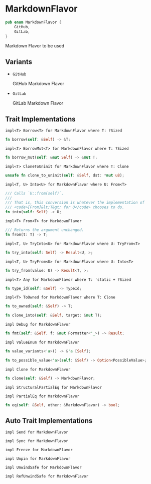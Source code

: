 # MarkdownFlavor

```rust
pub enum MarkdownFlavor {
	GitHub,
	GitLab,
}
```

Markdown Flavor to be used

## Variants

- `GitHub`

	GitHub Markdown Flavor
- `GitLab`

	GitLab Markdown Flavor




## Trait Implementations

`impl<T> Borrow<T> for MarkdownFlavor
where
	T: ?Sized`

```rust
fn borrow(self: &Self) -> &T;
```

`impl<T> BorrowMut<T> for MarkdownFlavor
where
	T: ?Sized`

```rust
fn borrow_mut(self: &mut Self) -> &mut T;
```

`impl<T> CloneToUninit for MarkdownFlavor
where
	T: Clone`

```rust
unsafe fn clone_to_uninit(self: &Self, dst: *mut u8);
```

`impl<T, U> Into<U> for MarkdownFlavor
where
	U: From<T>`

```rust
/// Calls `U::from(self)`.
/// 
/// That is, this conversion is whatever the implementation of
/// <code>[From]&lt;T&gt; for U</code> chooses to do.
fn into(self: Self) -> U;
```

`impl<T> From<T> for MarkdownFlavor`

```rust
/// Returns the argument unchanged.
fn from(t: T) -> T;
```

`impl<T, U> TryInto<U> for MarkdownFlavor
where
	U: TryFrom<T>`

```rust
fn try_into(self: Self) -> Result<U, >;
```

`impl<T, U> TryFrom<U> for MarkdownFlavor
where
	U: Into<T>`

```rust
fn try_from(value: U) -> Result<T, >;
```

`impl<T> Any for MarkdownFlavor
where
	T: 'static + ?Sized`

```rust
fn type_id(self: &Self) -> TypeId;
```

`impl<T> ToOwned for MarkdownFlavor
where
	T: Clone`

```rust
fn to_owned(self: &Self) -> T;
```

```rust
fn clone_into(self: &Self, target: &mut T);
```

`impl Debug for MarkdownFlavor`

```rust
fn fmt(self: &Self, f: &mut Formatter<'_>) -> Result;
```

`impl ValueEnum for MarkdownFlavor`

```rust
fn value_variants<'a>() -> &'a [Self];
```

```rust
fn to_possible_value<'a>(self: &Self) -> Option<PossibleValue>;
```

`impl Clone for MarkdownFlavor`

```rust
fn clone(self: &Self) -> MarkdownFlavor;
```

`impl StructuralPartialEq for MarkdownFlavor`

`impl PartialEq for MarkdownFlavor`

```rust
fn eq(self: &Self, other: &MarkdownFlavor) -> bool;
```



## Auto Trait Implementations

`impl Send for MarkdownFlavor`

`impl Sync for MarkdownFlavor`

`impl Freeze for MarkdownFlavor`

`impl Unpin for MarkdownFlavor`

`impl UnwindSafe for MarkdownFlavor`

`impl RefUnwindSafe for MarkdownFlavor`



